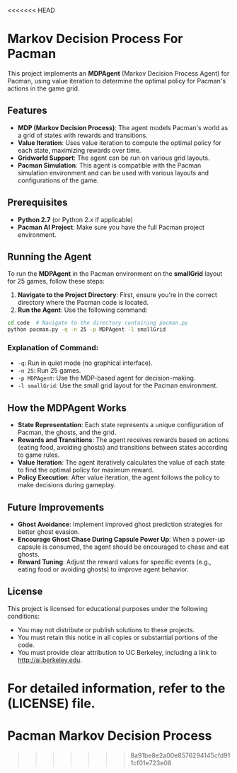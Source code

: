 <<<<<<< HEAD
# Markov Decision Process For Pacman

This project implements an **MDPAgent** (Markov Decision Process Agent) for Pacman, using value iteration to determine the optimal policy for Pacman's actions in the game grid.

## Features

- **MDP (Markov Decision Process)**: The agent models Pacman's world as a grid of states with rewards and transitions.
- **Value Iteration**: Uses value iteration to compute the optimal policy for each state, maximizing rewards over time.
- **Gridworld Support**: The agent can be run on various grid layouts.
- **Pacman Simulation**: This agent is compatible with the Pacman simulation environment and can be used with various layouts and configurations of the game.

  
## Prerequisites

- **Python 2.7** (or Python 2.x if applicable)
- **Pacman AI Project**: Make sure you have the full Pacman project environment.
  
## Running the Agent

To run the **MDPAgent** in the Pacman environment on the **smallGrid** layout for 25 games, follow these steps:

1. **Navigate to the Project Directory**: First, ensure you're in the correct directory where the Pacman code is located.
2. **Run the Agent**: Use the following command:

```bash
cd code  # Navigate to the directory containing pacman.py
python pacman.py -q -n 25 -p MDPAgent -l smallGrid
```

### Explanation of Command:

- `-q`: Run in quiet mode (no graphical interface).
- `-n 25`: Run 25 games.
- `-p MDPAgent`: Use the MDP-based agent for decision-making.
- `-l smallGrid`: Use the small grid layout for the Pacman environment.

## How the MDPAgent Works

- **State Representation**: Each state represents a unique configuration of Pacman, the ghosts, and the grid.
- **Rewards and Transitions**: The agent receives rewards based on actions (eating food, avoiding ghosts) and transitions between states according to game rules.
- **Value Iteration**: The agent iteratively calculates the value of each state to find the optimal policy for maximum reward.
- **Policy Execution**: After value iteration, the agent follows the policy to make decisions during gameplay.

## Future Improvements

- **Ghost Avoidance**: Implement improved ghost prediction strategies for better ghost evasion.
- **Encourage Ghost Chase During Capsule Power Up**: When a power-up capsule is consumed, the agent should be encouraged to chase and eat ghosts.
- **Reward Tuning**: Adjust the reward values for specific events (e.g., eating food or avoiding ghosts) to improve agent behavior.

## License
This project is licensed for educational purposes under the following conditions:

- You may not distribute or publish solutions to these projects.
- You must retain this notice in all copies or substantial portions of the code.
- You must provide clear attribution to UC Berkeley, including a link to http://ai.berkeley.edu.

For detailed information, refer to the (LICENSE) file.
=======
# Pacman Markov Decision Process
>>>>>>> 8a91be8e2a00e8576294145cfd911cf01e723e08
